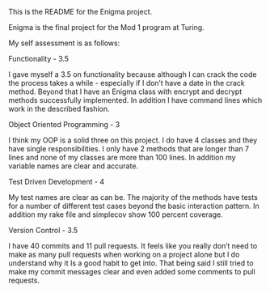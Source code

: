 This is the README for the Enigma project.

Enigma is the final project for the Mod 1 program at Turing.

My self assessment is as follows:

Functionality - 3.5

I gave myself a 3.5 on functionality because although I can crack the code the process takes a while - especially if I don’t have a date in the crack method. Beyond that I have an Enigma class with encrypt and decrypt methods successfully implemented. In addition I have command lines which work in the described fashion.

Object Oriented Programming - 3

I think my OOP is a solid three on this project. I do have 4 classes and they have single responsibilities. I only have 2 methods that are longer than 7 lines and none of my classes are more than 100 lines. In addition my variable names are clear and accurate.

Test Driven Development - 4

My test names are clear as can be.  The majority of the methods have tests for a number of different test cases beyond the basic interaction pattern. In addition my rake file and simplecov show 100 percent coverage.

Version Control - 3.5

I have 40 commits and 11 pull requests. It feels like you really don’t need to make as many pull requests when working on a project alone but I do understand why it Is a good habit to get into. That being said I still tried to make my commit messages clear and even added some comments to pull requests.

